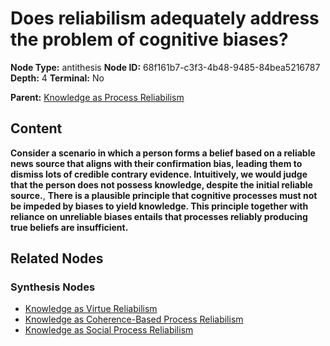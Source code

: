 # Does reliabilism adequately address the problem of cognitive biases?

**Node Type:** antithesis
**Node ID:** 68f161b7-c3f3-4b48-9485-84bea5216787
**Depth:** 4
**Terminal:** No

**Parent:** [Knowledge as Process Reliabilism](knowledge-as-process-reliabilism-synthesis-eaaf8298-3544-46c3-b0ce-9a03ebb19303.md)

## Content

**Consider a scenario in which a person forms a belief based on a reliable news source that aligns with their confirmation bias, leading them to dismiss lots of credible contrary evidence. Intuitively, we would judge that the person does not possess knowledge, despite the initial reliable source.**, **There is a plausible principle that cognitive processes must not be impeded by biases to yield knowledge. This principle together with reliance on unreliable biases entails that processes reliably producing true beliefs are insufficient.**

## Related Nodes

### Synthesis Nodes

- [Knowledge as Virtue Reliabilism](knowledge-as-virtue-reliabilism-synthesis-b078666b-2781-46e6-90e2-9f85ec1e159b.md)
- [Knowledge as Coherence-Based Process Reliabilism](knowledge-as-coherence-based-process-reliabilism-synthesis-ac346449-ab9c-449b-b363-6205b38b0c92.md)
- [Knowledge as Social Process Reliabilism](knowledge-as-social-process-reliabilism-synthesis-66a49db4-ec36-4745-bbc9-ba0de9a30954.md)
